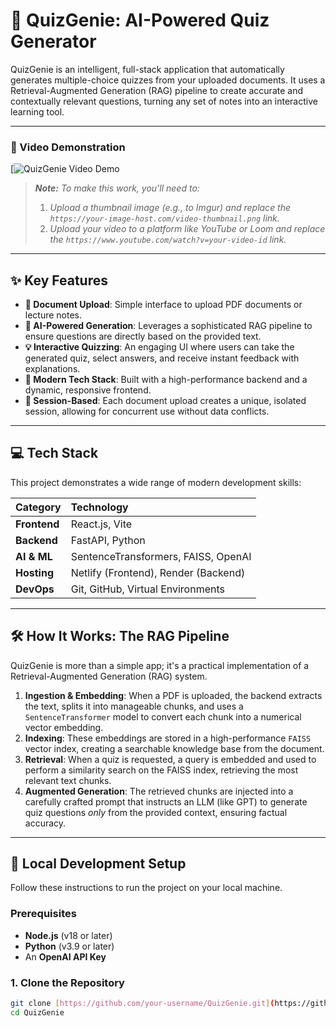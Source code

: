 # 🧠 QuizGenie: AI-Powered Quiz Generator

QuizGenie is an intelligent, full-stack application that automatically generates multiple-choice quizzes from your uploaded documents. It uses a Retrieval-Augmented Generation (RAG) pipeline to create accurate and contextually relevant questions, turning any set of notes into an interactive learning tool.

---

### 🎥 Video Demonstration

[![QuizGenie Video Demo](https://www.youtube.com/watch?v=your-video-id)

> _**Note:** To make this work, you'll need to:_
> 1. _Upload a thumbnail image (e.g., to Imgur) and replace the `https://your-image-host.com/video-thumbnail.png` link._
> 2. _Upload your video to a platform like YouTube or Loom and replace the `https://www.youtube.com/watch?v=your-video-id` link._

---

## ✨ Key Features

* **📝 Document Upload**: Simple interface to upload PDF documents or lecture notes.
* **🧠 AI-Powered Generation**: Leverages a sophisticated RAG pipeline to ensure questions are directly based on the provided text.
* **💡 Interactive Quizzing**: An engaging UI where users can take the generated quiz, select answers, and receive instant feedback with explanations.
* **🎨 Modern Tech Stack**: Built with a high-performance backend and a dynamic, responsive frontend.
* **🚀 Session-Based**: Each document upload creates a unique, isolated session, allowing for concurrent use without data conflicts.

---
## 💻 Tech Stack

This project demonstrates a wide range of modern development skills:

| Category     | Technology                                |
| :----------- | :---------------------------------------- |
| **Frontend** | React.js, Vite                            |
| **Backend** | FastAPI, Python                           |
| **AI & ML** | SentenceTransformers, FAISS, OpenAI     |
| **Hosting** | Netlify (Frontend), Render (Backend)      |
| **DevOps** | Git, GitHub, Virtual Environments       |

---
## 🛠️ How It Works: The RAG Pipeline

QuizGenie is more than a simple app; it's a practical implementation of a Retrieval-Augmented Generation (RAG) system.

1.  **Ingestion & Embedding**: When a PDF is uploaded, the backend extracts the text, splits it into manageable chunks, and uses a `SentenceTransformer` model to convert each chunk into a numerical vector embedding.
2.  **Indexing**: These embeddings are stored in a high-performance `FAISS` vector index, creating a searchable knowledge base from the document.
3.  **Retrieval**: When a quiz is requested, a query is embedded and used to perform a similarity search on the FAISS index, retrieving the most relevant text chunks.
4.  **Augmented Generation**: The retrieved chunks are injected into a carefully crafted prompt that instructs an LLM (like GPT) to generate quiz questions *only* from the provided context, ensuring factual accuracy.

---
## 🚀 Local Development Setup

Follow these instructions to run the project on your local machine.

### **Prerequisites**

* **Node.js** (v18 or later)
* **Python** (v3.9 or later)
* An **OpenAI API Key**

### **1. Clone the Repository**

```bash
git clone [https://github.com/your-username/QuizGenie.git](https://github.com/your-username/QuizGenie.git)
cd QuizGenie
